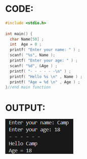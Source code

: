 # CODE:
```c
#include <stdio.h>

int main() {
  char Name[50] ;
  int  Age = 0 ;
  printf( "Enter your name: " ) ;
  scanf( "%s", Name );
  printf( "Enter your age: " ) ;
  scanf( "%d", &Age ) ;
  printf( "- - - - - -\n" ) ;
  printf( "Hello %s \n" , Name ) ;
  printf( "Age = %d \n" , Age ) ;
}//end main function
```
# OUTPUT:
<img src="https://github.com/RatatornAmornwatee/ENGCC304/blob/main/Lab/Lab1/output.png?raw=true"></img>
